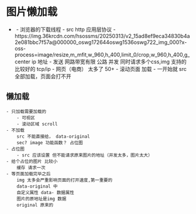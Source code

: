# 图片懒加载

- <img src="">
    - 浏览器的下载线程
    - src  http 应用层协议
    - https://img.36krcdn.com/hsossms/20250313/v2_15ad8ef9eca34830b4a2e081bbc7f57a@000000_oswg172644oswg1536oswg722_img_000?x-oss-process=image/resize,m_mfit,w_960,h_400,limit_0/crop,w_960,h_400,g_center
        ip 地址 
        - 发送 网路带宽有限 公路
            并发 同时请求多个css,img 支持的比较好的
            tcp/ip 
        - 网页（电商） 太多了 50+
        - 滚动页面 加载
        - 一开始就 src 全部加载，页面会打不开
## 懒加载
    - 只加载需要加载的
        - 可视区
        - 滚动区域 scroll
    - 不加载
        src 不能直接给， data-original 
        sec? image 功能函数？ 占位图
    - 占位图
        - src 应该设置 但不能请求原来图片的地址（并发太多，图片太大）
    - 给个占位的图片 比较小
        缓存 请求一次
    - 等页面加载完毕之后
        img 太多会严重影响页面的打开速度,第一重要的
        data-original 中
        自定义属性 data- 数据属性
        图片的原地址是img 数据
        original 原来的